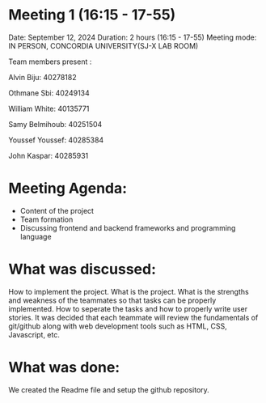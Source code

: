 # Meeting 1 (16:15  - 17-55)
Date: September 12, 2024
Duration: 2 hours (16:15  - 17-55)
Meeting mode: IN PERSON, CONCORDIA UNIVERSITY(SJ-X LAB ROOM)

Team members present : 

Alvin Biju: 40278182

Othmane Sbi: 40249134

William White: 40135771

Samy Belmihoub: 40251504

Youssef Youssef: 40285384

John Kaspar: 40285931

# Meeting Agenda:
- Content of the project
- Team formation
- Discussing frontend and backend frameworks and programming language
  
# What was discussed: 
How to implement the project. What is the project. What is the strengths and weakness of the teammates so that tasks can be properly implemented.
How to seperate the tasks and how to properly write user stories. It was decided that each teammate will review the fundamentals of git/github along with web development tools such as HTML, CSS, Javascript, etc.

# What was done: 
We created the Readme file and setup the github repository.
